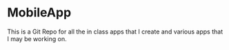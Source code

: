 # MobileApp
This is a Git Repo for all the in class apps that I create and various apps that I may be working on.
